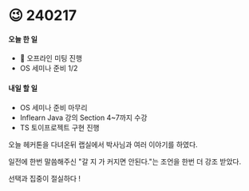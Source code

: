 # 😉 240217

#### 오늘 한 일

* 🐥 오프라인 미팅 진행
* OS 세미나 준비 1/2

#### 내일 할 일

* OS 세미나 준비 마무리
* Inflearn Java 강의 Section 4\~7까지 수강
* TS 토이프로젝트 구현 진행

오늘 헤커톤을 다녀온뒤 랩실에서 박사님과 여러 이야기를 하였다.

일전에 한번 말씀해주신 "갈 지 가 커지면 안된다."는 조언을 한번 더 강조 받았다.

선택과 집중이 절실하다 !
